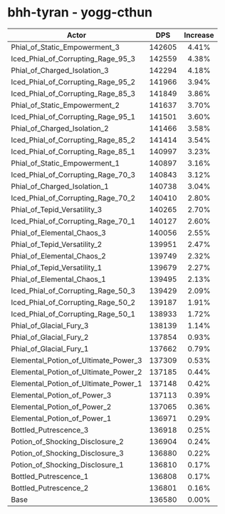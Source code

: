 # bhh-tyran - yogg-cthun
| Actor | DPS | Increase |
|---|:---:|:---:|
|Phial_of_Static_Empowerment_3|142605|4.41%|
|Iced_Phial_of_Corrupting_Rage_95_3|142559|4.38%|
|Phial_of_Charged_Isolation_3|142294|4.18%|
|Iced_Phial_of_Corrupting_Rage_95_2|141966|3.94%|
|Iced_Phial_of_Corrupting_Rage_85_3|141849|3.86%|
|Phial_of_Static_Empowerment_2|141637|3.70%|
|Iced_Phial_of_Corrupting_Rage_95_1|141501|3.60%|
|Phial_of_Charged_Isolation_2|141466|3.58%|
|Iced_Phial_of_Corrupting_Rage_85_2|141414|3.54%|
|Iced_Phial_of_Corrupting_Rage_85_1|140997|3.23%|
|Phial_of_Static_Empowerment_1|140897|3.16%|
|Iced_Phial_of_Corrupting_Rage_70_3|140843|3.12%|
|Phial_of_Charged_Isolation_1|140738|3.04%|
|Iced_Phial_of_Corrupting_Rage_70_2|140410|2.80%|
|Phial_of_Tepid_Versatility_3|140265|2.70%|
|Iced_Phial_of_Corrupting_Rage_70_1|140127|2.60%|
|Phial_of_Elemental_Chaos_3|140056|2.55%|
|Phial_of_Tepid_Versatility_2|139951|2.47%|
|Phial_of_Elemental_Chaos_2|139749|2.32%|
|Phial_of_Tepid_Versatility_1|139679|2.27%|
|Phial_of_Elemental_Chaos_1|139495|2.13%|
|Iced_Phial_of_Corrupting_Rage_50_3|139429|2.09%|
|Iced_Phial_of_Corrupting_Rage_50_2|139187|1.91%|
|Iced_Phial_of_Corrupting_Rage_50_1|138933|1.72%|
|Phial_of_Glacial_Fury_3|138139|1.14%|
|Phial_of_Glacial_Fury_2|137854|0.93%|
|Phial_of_Glacial_Fury_1|137662|0.79%|
|Elemental_Potion_of_Ultimate_Power_3|137309|0.53%|
|Elemental_Potion_of_Ultimate_Power_2|137185|0.44%|
|Elemental_Potion_of_Ultimate_Power_1|137148|0.42%|
|Elemental_Potion_of_Power_3|137113|0.39%|
|Elemental_Potion_of_Power_2|137065|0.36%|
|Elemental_Potion_of_Power_1|136971|0.29%|
|Bottled_Putrescence_3|136918|0.25%|
|Potion_of_Shocking_Disclosure_2|136904|0.24%|
|Potion_of_Shocking_Disclosure_3|136880|0.22%|
|Potion_of_Shocking_Disclosure_1|136810|0.17%|
|Bottled_Putrescence_1|136808|0.17%|
|Bottled_Putrescence_2|136801|0.16%|
|Base|136580|0.00%|
